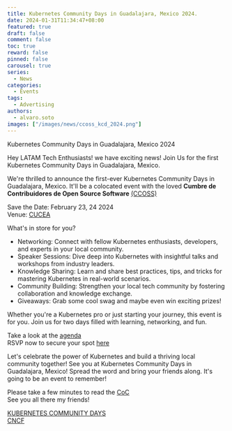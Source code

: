 ```yaml
---
title: Kubernetes Community Days in Guadalajara, Mexico 2024.
date: 2024-01-31T11:34:47+08:00
featured: true
draft: false
comment: false
toc: true
reward: false
pinned: false
carousel: true
series:
  - News
categories:
  - Events
tags: 
  - Advertising
authors:
  - alvaro.soto
images: ["/images/news/ccoss_kcd_2024.png"]
---
```


Kubernetes Community Days in Guadalajara, Mexico 2024

<!--more-->

Hey LATAM Tech Enthusiasts! we have exciting news!
Join Us for the first Kubernetes Community Days in Guadalajara, Mexico.

We're thrilled to announce the first-ever Kubernetes Community Days in Guadalajara, Mexico. It'll be a colocated event with the loved **Cumbre de Contribuidores de Open Source Software** [(CCOSS)](https://ccoss.org/)

Save the Date: February 23, 24 2024\
Venue: [CUCEA](https://ccoss.org/blog/sede-2023/)

What's in store for you?
 - Networking: Connect with fellow Kubernetes enthusiasts, developers, and experts in your local community.
 - Speaker Sessions: Dive deep into Kubernetes with insightful talks and workshops from industry leaders.
 - Knowledge Sharing: Learn and share best practices, tips, and tricks for mastering Kubernetes in real-world scenarios.
 - Community Building: Strengthen your local tech community by fostering collaboration and knowledge exchange.
 - Giveaways: Grab some cool swag and maybe even win exciting prizes!

Whether you're a Kubernetes pro or just starting your journey, this event is for you. Join us for two days filled with learning, networking, and fun.

Take a look at the [agenda](https://ccoss.org/agenda/)\
RSVP now to secure your spot [here](https://ccoss.org/tickets/)

Let's celebrate the power of Kubernetes and build a thriving local community together! See you at Kubernetes Community Days in Guadalajara, Mexico!
Spread the word and bring your friends along. It's going to be an event to remember! 

Please take a few minutes to read the [CoC](https://ccoss.org/coc/)\
See you all there my friends!

[KUBERNETES COMMUNITY DAYS](https://www.cncf.io/kcds/)\
[CNCF](https://www.cncf.io/)
